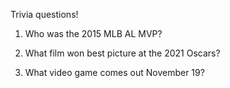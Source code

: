 Trivia questions!

1. Who was the 2015 MLB AL MVP?

2. What film won best picture at the 2021 Oscars?

3. What video game comes out November 19?
